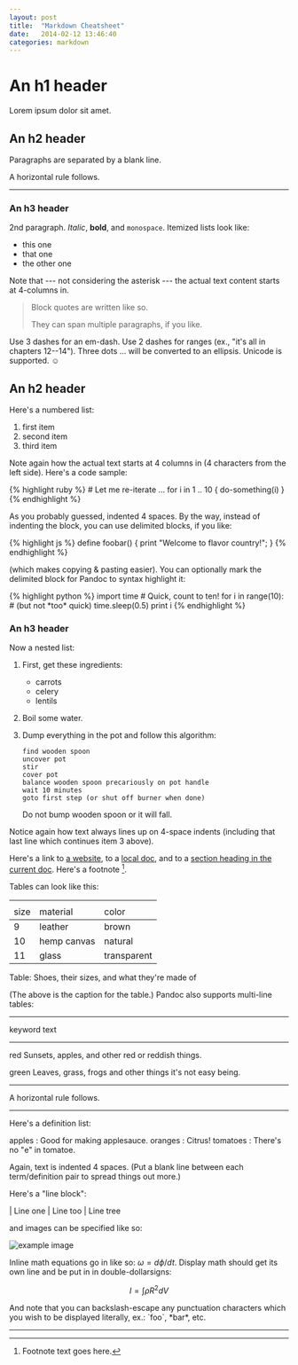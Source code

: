 ```yaml
---
layout: post
title:  "Markdown Cheatsheet"
date:   2014-02-12 13:46:40
categories: markdown
---
```



An h1 header
============

Lorem ipsum dolor sit amet.


An h2 header
------------

Paragraphs are separated by a blank line.


A horizontal rule follows.

***


### An h3 header ###


2nd paragraph. *Italic*, **bold**, and `monospace`. Itemized lists
look like:

  * this one
  * that one
  * the other one

Note that --- not considering the asterisk --- the actual text
content starts at 4-columns in.

> Block quotes are
> written like so.
>
> They can span multiple paragraphs,
> if you like.

Use 3 dashes for an em-dash. Use 2 dashes for ranges (ex., "it's all
in chapters 12--14"). Three dots ... will be converted to an ellipsis.
Unicode is supported. ☺



An h2 header
------------

Here's a numbered list:

 1. first item
 2. second item
 3. third item

Note again how the actual text starts at 4 columns in (4 characters
from the left side). Here's a code sample:

<div class="lang-ruby">
{% highlight ruby %}
# Let me re-iterate ...
for i in 1 .. 10 { do-something(i) }
{% endhighlight %}
</div>

As you probably guessed, indented 4 spaces. By the way, instead of
indenting the block, you can use delimited blocks, if you like:

<div class="lang-js">
{% highlight js %}
define foobar() {
    print "Welcome to flavor country!";
}
{% endhighlight %}
</div>

(which makes copying & pasting easier). You can optionally mark the
delimited block for Pandoc to syntax highlight it:

<div class="lang-python">
{% highlight python %}
import time
# Quick, count to ten!
for i in range(10):
    # (but not *too* quick)
    time.sleep(0.5)
    print i
{% endhighlight %}
</div>



### An h3 header ###

Now a nested list:

 1. First, get these ingredients:

      * carrots
      * celery
      * lentils

 2. Boil some water.

 3. Dump everything in the pot and follow
    this algorithm:

        find wooden spoon
        uncover pot
        stir
        cover pot
        balance wooden spoon precariously on pot handle
        wait 10 minutes
        goto first step (or shut off burner when done)

    Do not bump wooden spoon or it will fall.

Notice again how text always lines up on 4-space indents (including
that last line which continues item 3 above).

Here's a link to [a website](http://foo.bar), to a [local
doc](local-doc.html), and to a [section heading in the current
doc](#an-h2-header). Here's a footnote [^1].

[^1]: Footnote text goes here.

Tables can look like this:


<table>
  <th>
    <tr>
      <td>size</td>
      <td>material</td>
      <td>color</td>
    </tr>
  </th>
  <tbody>
    <tr>
      <td>9</td>
      <td>leather</td>
      <td>brown</td>
    </tr>
    <tr>
      <td>10</td>
      <td>hemp canvas</td>
      <td>natural</td>
    </tr>
    <tr>
      <td>11</td>
      <td>glass</td>
      <td>transparent</td>
    </tr>
  </tbody>
</table>



Table: Shoes, their sizes, and what they're made of

(The above is the caption for the table.) Pandoc also supports
multi-line tables:

--------  -----------------------
keyword   text
--------  -----------------------
red       Sunsets, apples, and
          other red or reddish
          things.

green     Leaves, grass, frogs
          and other things it's
          not easy being.
--------  -----------------------

A horizontal rule follows.

***

Here's a definition list:

apples
  : Good for making applesauce.
oranges
  : Citrus!
tomatoes
  : There's no "e" in tomatoe.

Again, text is indented 4 spaces. (Put a blank line between each
term/definition pair to spread things out more.)

Here's a "line block":

| Line one
|   Line too
| Line tree

and images can be specified like so:

![example image](example-image.jpg "An exemplary image")

Inline math equations go in like so: $\omega = d\phi / dt$. Display
math should get its own line and be put in in double-dollarsigns:

$$I = \int \rho R^{2} dV$$

And note that you can backslash-escape any punctuation characters
which you wish to be displayed literally, ex.: \`foo\`, \*bar\*, etc.

---
